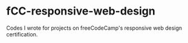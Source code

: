 # fCC-responsive-web-design
Codes I wrote for projects on freeCodeCamp's responsive web design certification.
